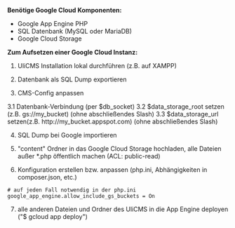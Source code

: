 **Benötige Google Cloud Komponenten:**
* Google App Engine PHP
* SQL Datenbank (MySQL oder MariaDB)
* Google Cloud Storage

**Zum Aufsetzen einer Google Cloud Instanz:**
1. UliCMS Installation lokal durchführen (z.B. auf XAMPP)

2. Datenbank als SQL Dump exportieren

3. CMS-Config anpassen

 3.1 Datenbank-Verbindung (per $db_socket)
 3.2 $data\_storage\_root setzen (z.B. gs://my\_bucket) (ohne abschließendes Slash)
 3.3  $data\_storage\_url setzen(z.B. http://my\_bucket.appspot.com) (ohne abschließendes Slash)

4. SQL Dump bei Google importieren

5. "content" Ordner in das Google Cloud Storage hochladen, alle Dateien außer *.php öffentlich machen (ACL: public-read)

6. Konfiguration erstellen bzw. anpassen (php.ini, Abhängigkeiten in composer.json, etc.)

```
# auf jeden Fall notwendig in der php.ini
google_app_engine.allow_include_gs_buckets = On
```

7. alle anderen Dateien und Ordner des UliCMS in die App Engine deployen ("$ gcloud app deploy")
